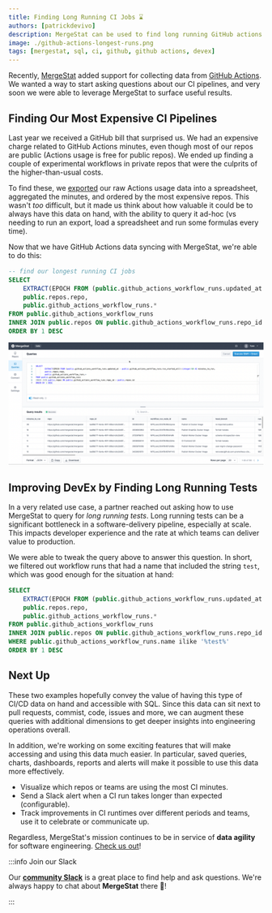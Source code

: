 ```yaml
---
title: Finding Long Running CI Jobs ⌛
authors: [patrickdevivo]
description: MergeStat can be used to find long running GitHub actions workflows.
image: ./github-actions-longest-runs.png
tags: [mergestat, sql, ci, github, github actions, devex]
---
```


Recently, [MergeStat](https://github.com/mergestat/mergestat) added support for collecting data from [GitHub Actions](https://github.com/features/actions).
We wanted a way to start asking questions about our CI pipelines, and very soon we were able to leverage MergeStat to surface useful results.

## Finding Our Most Expensive CI Pipelines

Last year we received a GitHub bill that surprised us.
We had an expensive charge related to GitHub Actions minutes, even though most of our repos are public (Actions usage is free for public repos).
We ended up finding a couple of experimental workflows in private repos that were the culprits of the higher-than-usual costs.

To find these, we [exported](https://docs.github.com/en/billing/managing-billing-for-github-actions/viewing-your-github-actions-usage) our raw Actions usage data into a spreadsheet, aggregated the minutes, and ordered by the most expensive repos.
This wasn't *too* difficult, but it made us think about how valuable it could be to always have this data on hand, with the ability to query it ad-hoc (vs needing to run an export, load a spreadsheet and run some formulas every time).

Now that we have GitHub Actions data syncing with MergeStat, we're able to do this:

```sql
-- find our longest running CI jobs
SELECT 
    EXTRACT(EPOCH FROM (public.github_actions_workflow_runs.updated_at - public.github_actions_workflow_runs.run_started_at))::integer/60 AS minutes_to_run,
    public.repos.repo,
    public.github_actions_workflow_runs.*
FROM public.github_actions_workflow_runs
INNER JOIN public.repos ON public.github_actions_workflow_runs.repo_id = public.repos.id
ORDER BY 1 DESC
```
![Screenshot of SQL query for finding long running GitHub Actions in the MergeStat app](github-actions-longest-runs.png)

## Improving DevEx by Finding Long Running Tests

In a very related use case, a partner reached out asking how to use MergeStat to query for *long running tests*.
Long running tests can be a significant bottleneck in a software-delivery pipeline, especially at scale.
This impacts developer experience and the rate at which teams can deliver value to production.

We were able to tweak the query above to answer this question.
In short, we filtered out workflow runs that had a name that included the string `test`, which was good enough for the situation at hand:

```sql
SELECT 
    EXTRACT(EPOCH FROM (public.github_actions_workflow_runs.updated_at - public.github_actions_workflow_runs.run_started_at))::integer/60 AS minutes_to_run,
    public.repos.repo,
    public.github_actions_workflow_runs.*
FROM public.github_actions_workflow_runs
INNER JOIN public.repos ON public.github_actions_workflow_runs.repo_id = public.repos.id
WHERE public.github_actions_workflow_runs.name ilike '%test%'
ORDER BY 1 DESC
```

## Next Up
These two examples hopefully convey the value of having this type of CI/CD data on hand and accessible with SQL.
Since this data can sit next to pull requests, commist, code, issues and more, we can augment these queries with additional dimensions to get deeper insights into engineering operations overall.

In addition, we're working on some exciting features that will make accessing and using this data much easier.
In particular, saved queries, charts, dashboards, reports and alerts will make it possible to use this data more effectively.

- Visualize which repos or teams are using the most CI minutes.
- Send a Slack alert when a CI run takes longer than expected (configurable).
- Track improvements in CI runtimes over different periods and teams, use it to celebrate or communicate up.

Regardless, MergeStat's mission continues to be in service of **data agility** for software engineering.
[Check us out](/mergestat/getting-started/running-locally/)!

:::info Join our Slack

Our [**community Slack**](https://join.slack.com/t/mergestatcommunity/shared_invite/zt-xvvtvcz9-w3JJVIdhLgEWrVrKKNXOYg) is a great place to find help and ask questions. We're always happy to chat about **MergeStat** there 🎉!

:::
